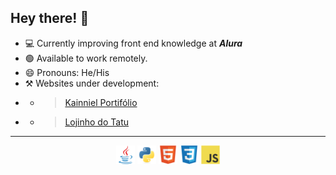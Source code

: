 ## Hey there! 👋

- 💻 Currently improving front end knowledge at ***Alura***
- 🟢 Available to work remotely.
- 😄 Pronouns: He/His
- ⚒️ Websites under development:
- - >[Kainniel Portifólio](https://pwdbymoral.github.io/kainniel_portifolio/)
- - >[Lojinho do Tatu](https://pwdbymoral.github.io/lojinho-do-tau/)

---
<div align=center>
  <img src="https://github.com/devicons/devicon/blob/master/icons/java/java-original.svg" width = 30px>
  <img src="https://github.com/devicons/devicon/blob/master/icons/python/python-original.svg" width = 30px>
  <img src="https://github.com/devicons/devicon/blob/master/icons/html5/html5-original.svg" width = 30px>
  <img src="https://github.com/devicons/devicon/blob/master/icons/css3/css3-original.svg" width = 30px>
  <img src="https://github.com/devicons/devicon/blob/master/icons/javascript/javascript-original.svg" width = 30px>
</div>

<!--
**pwdbymoral/pwdbymoral** is a ✨ _special_ ✨ repository because its `README.md` (this file) appears on your GitHub profile.

Here are some ideas to get you started:

- 🔭 I’m currently working on ...
- 🌱 I’m currently learning ...
- 👯 I’m looking to collaborate on ...
- 🤔 I’m looking for help with ...
- 💬 Ask me about ...
- 📫 How to reach me: ...
- 😄 Pronouns: ...
- ⚡ Fun fact: ...
-->
